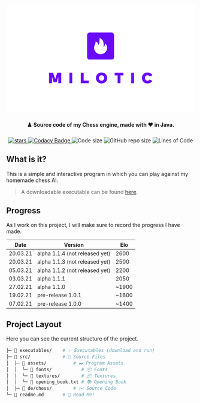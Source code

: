 <h1 align="center">
  <br>
  <img src="https://raw.githubusercontent.com/StylexTV/Bookmark/main/images/cover.png">
  <br>
</h1>

<h4 align="center">♟️ Source code of my Chess engine, made with ❤️ in Java.</h4>

<p align="center">
  <a href="https://GitHub.com/StylexTV/Bookmark/stargazers/">
    <img alt="stars" src="https://img.shields.io/github/stars/StylexTV/Bookmark.svg?color=ffdd00"/>
  </a>
  <a href="https://www.codacy.com/gh/StylexTV/Milotic/dashboard?utm_source=github.com&amp;utm_medium=referral&amp;utm_content=StylexTV/Milotic&amp;utm_campaign=Badge_Grade">
    <img alt="Codacy Badge" src="https://app.codacy.com/project/badge/Grade/06bf8aba945f45c6b8b3e906fe8f49ba"/>
  </a>
  <a>
    <img alt="Code size" src="https://img.shields.io/github/languages/code-size/StylexTV/Bookmark.svg"/>
  </a>
  <a>
    <img alt="GitHub repo size" src="https://img.shields.io/github/repo-size/StylexTV/Bookmark.svg"/>
  </a>
  <a>
    <img alt="Lines of Code" src="https://tokei.rs/b1/github/StylexTV/Bookmark?category=code"/>
  </a>
</p>

## What is it?
This is a simple and interactive program in which you can play against my homemade chess AI.
> A downloadable executable can be found [here](https://github.com/StylexTV/Bookmark/raw/main/executables/Bookmark.jar).

## Progress
As I work on this project, I will make sure to record the progress I have made.

Date | Version | Elo
--- | --- | ---
20.03.21 | alpha 1.1.4 (not released yet) | 2600
20.03.21 | alpha 1.1.3 (not released yet) | 2500
05.03.21 | alpha 1.1.2 (not released yet) | 2200
03.03.21 | alpha 1.1.1 | 2050
27.02.21 | alpha 1.1.0 | ~1900
19.02.21 | pre-release 1.0.1 | ~1600
07.02.21 | pre-release 1.0.0 | ~1400

## Project Layout
Here you can see the current structure of the project.

```bash
├─ 📂 executables/    # ✨ Executables (download and run)
├─ 📂 src/            # 🌟 Source Files
│  ├─ 📂 assets/          # ✒️ Program Assets
│  │  └─ 📂 fonts/           # 📦 Fonts
│  │  └─ 📂 textures/        # 📦 Textures
│  │  └─ 📃 opening_book.txt # 📚 Opening Book
│  ├─ 📂 de/chess/        # ✉️ Source Code
└─ 📃 readme.md       # 📖 Read Me!
```
